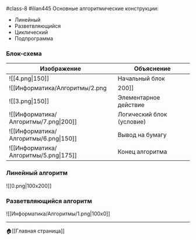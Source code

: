 #class-8 #ilian445
Основные алгоритмические конструкции:
- Линейный
- Разветвляющийся
- Циклический
- Подпрограмма
### Блок-схема
| Изображение                           | Объяснение                |
| ------------------------------------- | ------------------------- |
| ![[4.png\|150]]                       | Начальный блок            |
| ![[Информатика/Алгоритмы/2.png|200]]                       | Ввод/Вывод на экран       |
| ![[3.png\|150]]                       | Элементарное действие     |
| ![[Информатика/Алгоритмы/7.png\|200]] | Логический блок (условие) |
| ![[Информатика/Алгоритмы/6.png\|150]] | Вывод на бумагу           |
| ![[Информатика/Алгоритмы/5.png\|175]] | Конец алгоритма           |
### Линейный алгоритм
![[0.png|100x200]]

### Разветвляющийся алгоритм
![[Информатика/Алгоритмы/1.png|100x0]]

---
🏠[[Главная страница]]